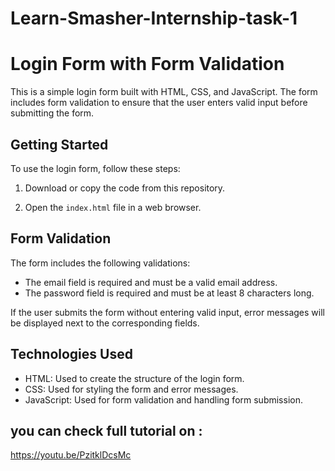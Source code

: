 # Learn-Smasher-Internship-task-1
# Login Form with Form Validation

This is a simple login form built with HTML, CSS, and JavaScript.
The form includes form validation to ensure that the user enters valid input before submitting the form.

## Getting Started

To use the login form, follow these steps:

1. Download or copy the code from this repository.

2. Open the `index.html` file in a web browser.

## Form Validation
The form includes the following validations:

- The email field is required and must be a valid email address.
- The password field is required and must be at least 8 characters long.

If the user submits the form without entering valid input, error messages will be displayed next to the corresponding fields.

## Technologies Used

- HTML: Used to create the structure of the login form.
- CSS: Used for styling the form and error messages.
- JavaScript: Used for form validation and handling form submission.

## you can check full tutorial on :
https://youtu.be/PzitklDcsMc
